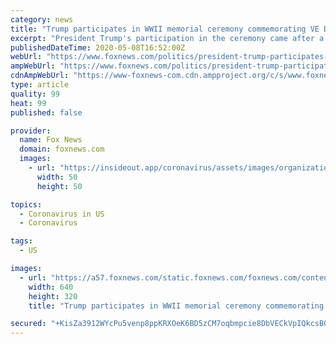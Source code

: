 ```yaml
---
category: news
title: "Trump participates in WWII memorial ceremony commemorating VE Day amid coronavirus"
excerpt: "President Trump's participation in the ceremony came after a handful of veterans were allowed to take photos in front of the memorial."
publishedDateTime: 2020-05-08T16:52:00Z
webUrl: "https://www.foxnews.com/politics/president-trump-participates-in-ceremony-commemorating-ve-day"
ampWebUrl: "https://www.foxnews.com/politics/president-trump-participates-in-ceremony-commemorating-ve-day.amp"
cdnAmpWebUrl: "https://www-foxnews-com.cdn.ampproject.org/c/s/www.foxnews.com/politics/president-trump-participates-in-ceremony-commemorating-ve-day.amp"
type: article
quality: 99
heat: 99
published: false

provider:
  name: Fox News
  domain: foxnews.com
  images:
    - url: "https://insideout.app/coronavirus/assets/images/organizations/foxnews.com-50x50.jpg"
      width: 50
      height: 50

topics:
  - Coronavirus in US
  - Coronavirus

tags:
  - US

images:
  - url: "https://a57.foxnews.com/static.foxnews.com/foxnews.com/content/uploads/2020/05/640/320/Trump-WW2-Memorial-AP-1.jpg?ve=1&tl=1"
    width: 640
    height: 320
    title: "Trump participates in WWII memorial ceremony commemorating VE Day amid coronavirus"

secured: "+KisZa3912WYcPu5venp8ppKRXOeK6BD5zCM7oqbmpcie8DbVECkVpIQkcsBOBnbuew1BU4fzpJ1qjUbMHAfc+YKt/Tj2GlemRbhqhYWqfa+fNLCAJwRb/0g8WLM8YAlxUUt++R4JzbRPnHK2rWoybcC1tKwnnh5HZg3rG6ll59Sa+bL+7VxFHcAlDoL/8wXr7tKibHmT7zBpYZUcWEEL3297ONvc4+98MEA21apAJBH5BCp5VOO4BcVezYKVfJX5Ih9g9aYk2k0RfgZ+my6i6qOERWvJHsPTQpvS/R3wf84HvfcP5KYiR00gJxcqBgOaNkJVQb1x9x/nzN2aDYN/imMECGTRa6MSKvJNmipMi1KHaS+k2DRxB5HyFFAn5LN1cOLFR4AmzRYAHr19KPUZYHDQMDJjl19p3/IWcki7bzyD0WipQU0b0idwiXzVOeWmbtoWITGhCdlgYOXpaBEzobRI15moEckvlq8Q6aKelA=;y/HJDBOgn4/9Js32xv3SyQ=="
---
```


